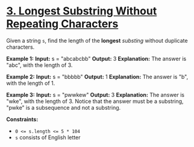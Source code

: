 # [3. Longest Substring Without Repeating Characters](https://leetcode.com/problems/longest-substring-without-repeating-characters/)

Given a string `s`, find the length of the **longest** *substing* without duplicate characters.

**Example 1:**
**Input:** s = "abcabcbb"
**Output:** 3
**Explanation:** The answer is "abc", with the length of 3.

**Example 2:**
**Input:** s = "bbbbb"
**Output:** 1
**Explanation:** The answer is "b", with the length of 1.

**Example 3:**
**Input:** s = "pwwkew"
**Output:** 3
**Explanation:** The answer is "wke", with the length of 3.
Notice that the answer must be a substring, "pwke" is a subsequence and not a substring.

**Constraints:**
- `0 <= s.length <= 5 * 104`
- `s` consists of English letter
